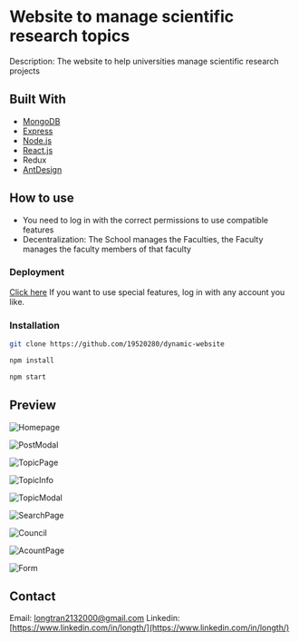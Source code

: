 # Website to manage scientific research topics

Description: The website to help universities manage scientific research projects

## Built With

* [MongoDB](https://cloud.mongodb.com/)
* [Express](https://expressjs.com/)
* [Node.js](https://nodejs.org/)
* [React.js](https://reactjs.org/)
* Redux
* [AntDesign](https://ant.design/)

## How to use

- You need to log in with the correct permissions to use compatible features
- Decentralization: The School manages the Faculties, the Faculty manages the faculty members of that faculty

### Deployment

[Click here](https://manager-project-hl.netlify.app/)
If you want to use special features, log in with any account you like.
### Installation

```sh
git clone https://github.com/19520280/dynamic-website
```

```sh
npm install
```

```sh
npm start
```

## Preview

![Homepage](https://drive.google.com/file/d/1mY019CALscKio1ur-wYtzW-GH3cTMnRm/view?usp=sharing)

![PostModal](https://drive.google.com/file/d/1x5jJY_kCYvJK4eu76GPa8Entp7tKmCfT/view?usp=sharing)

![TopicPage](https://drive.google.com/file/d/1Hhwb8krnx7sV1twSsOrTPS7cCL0K0Mdt/view?usp=sharing)

![TopicInfo](https://drive.google.com/file/d/1iXHXwZeCe0FOWwxeHg0eNqD5128dHePg/view?usp=sharing)

![TopicModal](https://drive.google.com/file/d/1wfNF00NVdYmkhD4_KwapokRdcKhrM7VH/view?usp=sharing)

![SearchPage](https://drive.google.com/file/d/1wfNF00NVdYmkhD4_KwapokRdcKhrM7VH/view?usp=sharing)

![Council](https://drive.google.com/file/d/16rk-BzfmI9_Hcb_zOaJwTtHhdtkv3up4/view?usp=sharing)

![AcountPage](https://drive.google.com/file/d/1yAlk0EpCEGRDuDXMo7OYGi9W3CwH81M6/view?usp=sharing)

![Form](https://drive.google.com/file/d/1DtPDIh0hxL2Vtj0jzhY0ISFNrK6OwyPw/view?usp=sharing) 


## Contact

Email: longtran2132000@gmail.com
Linkedin: [https://www.linkedin.com/in/longth/](https://www.linkedin.com/in/longth/) 